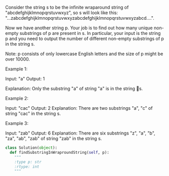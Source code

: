Consider the string s to be the infinite wraparound string of "abcdefghijklmnopqrstuvwxyz", so s will look like this: "...zabcdefghijklmnopqrstuvwxyzabcdefghijklmnopqrstuvwxyzabcd....".

Now we have another string p. Your job is to find out how many unique non-empty substrings of p are present in s. In particular, your input is the string p and you need to output the number of different non-empty substrings of p in the string s.

Note: p consists of only lowercase English letters and the size of p might be over 10000.

Example 1:

Input: "a"
Output: 1

Explanation: Only the substring "a" of string "a" is in the string s.



Example 2:

Input: "cac"
Output: 2
Explanation: There are two substrings "a", "c" of string "cac" in the string s.



Example 3:

Input: "zab"
Output: 6
Explanation: There are six substrings "z", "a", "b", "za", "ab", "zab" of string "zab" in the string s.




```python
class Solution(object):
  def findSubstringInWraproundString(self, p):
    """
    :type p: str
    :rtype: int
    """
```
